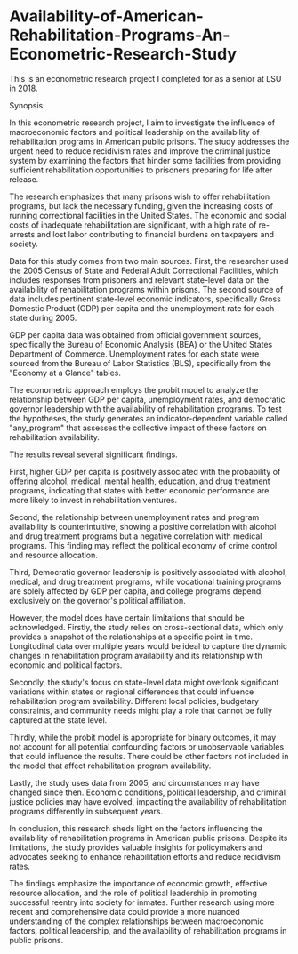 # Availability-of-American-Rehabilitation-Programs-An-Econometric-Research-Study

This is an econometric research project I completed for as a senior at LSU in 2018.

Synopsis:

In this econometric research project, I aim to investigate the influence of macroeconomic factors and political leadership on the 
availability of rehabilitation programs in American public prisons. The study addresses the urgent need to reduce recidivism rates and 
improve the criminal justice system by examining the factors that hinder some facilities from providing sufficient rehabilitation 
opportunities to prisoners preparing for life after release.

The research emphasizes that many prisons wish to offer rehabilitation programs, but lack the necessary funding, given the increasing costs of running correctional facilities in the United States. The economic and social costs of inadequate rehabilitation are significant, with a high rate of re-arrests and lost labor contributing to financial burdens on taxpayers and society.

Data for this study comes from two main sources. First, the researcher used the 2005 Census of State and Federal Adult Correctional Facilities, which includes responses from prisoners and relevant state-level data on the availability of rehabilitation programs within prisons. The second source of data includes pertinent state-level economic indicators, specifically Gross Domestic Product (GDP) per capita and the unemployment rate for each state during 2005.

GDP per capita data was obtained from official government sources, specifically the Bureau of Economic Analysis (BEA) or the United States Department of Commerce. Unemployment rates for each state were sourced from the Bureau of Labor Statistics (BLS), specifically from the "Economy at a Glance" tables.

The econometric approach employs the probit model to analyze the relationship between GDP per capita, unemployment rates, and democratic governor leadership with the availability of rehabilitation programs. To test the hypotheses, the study generates an indicator-dependent variable called "any_program" that assesses the collective impact of these factors on rehabilitation availability.

The results reveal several significant findings. 

First, higher GDP per capita is positively associated with the probability of offering alcohol, medical, mental health, education, and drug treatment programs, indicating that states with better economic performance are more likely to invest in rehabilitation ventures. 

Second, the relationship between unemployment rates and program availability is counterintuitive, showing a positive correlation with alcohol and drug treatment programs but a negative correlation with medical programs. This finding may reflect the political economy of crime control and resource allocation. 

Third, Democratic governor leadership is positively associated with alcohol, medical, and drug treatment programs, while vocational training programs are solely affected by GDP per capita, and college programs depend exclusively on the governor's political affiliation.

However, the model does have certain limitations that should be acknowledged. Firstly, the study relies on cross-sectional data, which only provides a snapshot of the relationships at a specific point in time. Longitudinal data over multiple years would be ideal to capture the dynamic changes in rehabilitation program availability and its relationship with economic and political factors.

Secondly, the study's focus on state-level data might overlook significant variations within states or regional differences that could influence rehabilitation program availability. Different local policies, budgetary constraints, and community needs might play a role that cannot be fully captured at the state level.

Thirdly, while the probit model is appropriate for binary outcomes, it may not account for all potential confounding factors or unobservable variables that could influence the results. There could be other factors not included in the model that affect rehabilitation program availability.

Lastly, the study uses data from 2005, and circumstances may have changed since then. Economic conditions, political leadership, and criminal justice policies may have evolved, impacting the availability of rehabilitation programs differently in subsequent years.

In conclusion, this research sheds light on the factors influencing the availability of rehabilitation programs in American public prisons. Despite its limitations, the study provides valuable insights for policymakers and advocates seeking to enhance rehabilitation efforts and reduce recidivism rates. 

The findings emphasize the importance of economic growth, effective resource allocation, and the role of political leadership in promoting successful reentry into society for inmates. Further research using more recent and comprehensive data could provide a more nuanced understanding of the complex relationships between macroeconomic factors, political leadership, and the availability of rehabilitation programs in public prisons.
